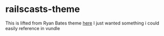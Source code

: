 # railscasts-theme

This is lifted from Ryan Bates theme
[here](https://github.com/ryanb/dotfiles/blob/ca4d95179b62ceb1a760a2922953edd01d75c382/vim/colors/railscasts.vim) I just
wanted something i could easily reference in vundle 
